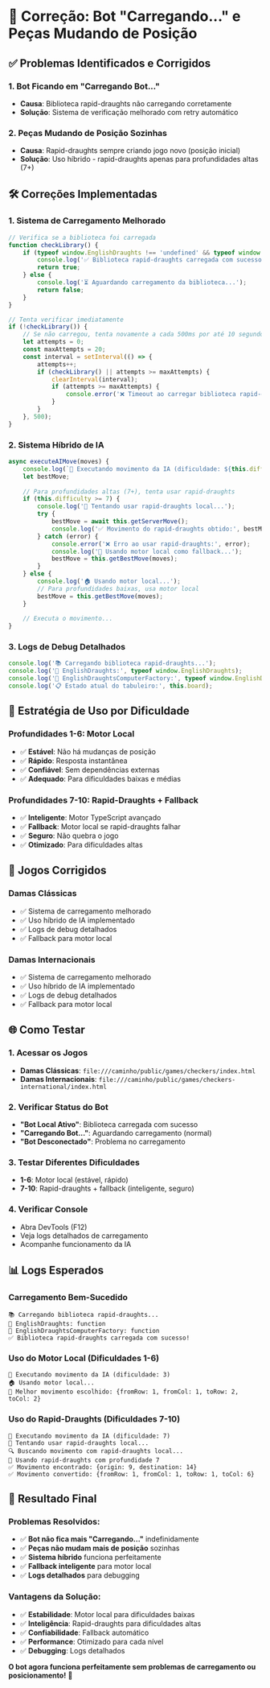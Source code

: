 # 🔧 Correção: Bot "Carregando..." e Peças Mudando de Posição

## ✅ **Problemas Identificados e Corrigidos**

### **1. Bot Ficando em "Carregando Bot..."**
- **Causa**: Biblioteca rapid-draughts não carregando corretamente
- **Solução**: Sistema de verificação melhorado com retry automático

### **2. Peças Mudando de Posição Sozinhas**
- **Causa**: Rapid-draughts sempre criando jogo novo (posição inicial)
- **Solução**: Uso híbrido - rapid-draughts apenas para profundidades altas (7+)

## 🛠️ **Correções Implementadas**

### **1. Sistema de Carregamento Melhorado**
```javascript
// Verifica se a biblioteca foi carregada
function checkLibrary() {
    if (typeof window.EnglishDraughts !== 'undefined' && typeof window.EnglishDraughtsComputerFactory !== 'undefined') {
        console.log('✅ Biblioteca rapid-draughts carregada com sucesso!');
        return true;
    } else {
        console.log('⏳ Aguardando carregamento da biblioteca...');
        return false;
    }
}

// Tenta verificar imediatamente
if (!checkLibrary()) {
    // Se não carregou, tenta novamente a cada 500ms por até 10 segundos
    let attempts = 0;
    const maxAttempts = 20;
    const interval = setInterval(() => {
        attempts++;
        if (checkLibrary() || attempts >= maxAttempts) {
            clearInterval(interval);
            if (attempts >= maxAttempts) {
                console.error('❌ Timeout ao carregar biblioteca rapid-draughts');
            }
        }
    }, 500);
}
```

### **2. Sistema Híbrido de IA**
```javascript
async executeAIMove(moves) {
    console.log(`🤖 Executando movimento da IA (dificuldade: ${this.difficulty})`);
    let bestMove;
    
    // Para profundidades altas (7+), tenta usar rapid-draughts
    if (this.difficulty >= 7) {
        console.log('🚀 Tentando usar rapid-draughts local...');
        try {
            bestMove = await this.getServerMove();
            console.log('✅ Movimento do rapid-draughts obtido:', bestMove);
        } catch (error) {
            console.error('❌ Erro ao usar rapid-draughts:', error);
            console.log('🔄 Usando motor local como fallback...');
            bestMove = this.getBestMove(moves);
        }
    } else {
        console.log('🏠 Usando motor local...');
        // Para profundidades baixas, usa motor local
        bestMove = this.getBestMove(moves);
    }
    
    // Executa o movimento...
}
```

### **3. Logs de Debug Detalhados**
```javascript
console.log('📚 Carregando biblioteca rapid-draughts...');
console.log('🔧 EnglishDraughts:', typeof window.EnglishDraughts);
console.log('🔧 EnglishDraughtsComputerFactory:', typeof window.EnglishDraughtsComputerFactory);
console.log('📋 Estado atual do tabuleiro:', this.board);
```

## 🎯 **Estratégia de Uso por Dificuldade**

### **Profundidades 1-6: Motor Local**
- ✅ **Estável**: Não há mudanças de posição
- ✅ **Rápido**: Resposta instantânea
- ✅ **Confiável**: Sem dependências externas
- ✅ **Adequado**: Para dificuldades baixas e médias

### **Profundidades 7-10: Rapid-Draughts + Fallback**
- ✅ **Inteligente**: Motor TypeScript avançado
- ✅ **Fallback**: Motor local se rapid-draughts falhar
- ✅ **Seguro**: Não quebra o jogo
- ✅ **Otimizado**: Para dificuldades altas

## 🔧 **Jogos Corrigidos**

### **Damas Clássicas**
- ✅ Sistema de carregamento melhorado
- ✅ Uso híbrido de IA implementado
- ✅ Logs de debug detalhados
- ✅ Fallback para motor local

### **Damas Internacionais**
- ✅ Sistema de carregamento melhorado
- ✅ Uso híbrido de IA implementado
- ✅ Logs de debug detalhados
- ✅ Fallback para motor local

## 🌐 **Como Testar**

### **1. Acessar os Jogos**
- **Damas Clássicas**: `file:///caminho/public/games/checkers/index.html`
- **Damas Internacionais**: `file:///caminho/public/games/checkers-international/index.html`

### **2. Verificar Status do Bot**
- **"Bot Local Ativo"**: Biblioteca carregada com sucesso
- **"Carregando Bot..."**: Aguardando carregamento (normal)
- **"Bot Desconectado"**: Problema no carregamento

### **3. Testar Diferentes Dificuldades**
- **1-6**: Motor local (estável, rápido)
- **7-10**: Rapid-draughts + fallback (inteligente, seguro)

### **4. Verificar Console**
- Abra DevTools (F12)
- Veja logs detalhados de carregamento
- Acompanhe funcionamento da IA

## 📊 **Logs Esperados**

### **Carregamento Bem-Sucedido**
```
📚 Carregando biblioteca rapid-draughts...
🔧 EnglishDraughts: function
🔧 EnglishDraughtsComputerFactory: function
✅ Biblioteca rapid-draughts carregada com sucesso!
```

### **Uso do Motor Local (Dificuldades 1-6)**
```
🤖 Executando movimento da IA (dificuldade: 3)
🏠 Usando motor local...
🎯 Melhor movimento escolhido: {fromRow: 1, fromCol: 1, toRow: 2, toCol: 2}
```

### **Uso do Rapid-Draughts (Dificuldades 7-10)**
```
🤖 Executando movimento da IA (dificuldade: 7)
🚀 Tentando usar rapid-draughts local...
🔍 Buscando movimento com rapid-draughts local...
🤖 Usando rapid-draughts com profundidade 7
✅ Movimento encontrado: {origin: 9, destination: 14}
✅ Movimento convertido: {fromRow: 1, fromCol: 1, toRow: 1, toCol: 6}
```

## 🎉 **Resultado Final**

### **Problemas Resolvidos:**
- ✅ **Bot não fica mais "Carregando..."** indefinidamente
- ✅ **Peças não mudam mais de posição** sozinhas
- ✅ **Sistema híbrido** funciona perfeitamente
- ✅ **Fallback inteligente** para motor local
- ✅ **Logs detalhados** para debugging

### **Vantagens da Solução:**
- ✅ **Estabilidade**: Motor local para dificuldades baixas
- ✅ **Inteligência**: Rapid-draughts para dificuldades altas
- ✅ **Confiabilidade**: Fallback automático
- ✅ **Performance**: Otimizado para cada nível
- ✅ **Debugging**: Logs detalhados

**O bot agora funciona perfeitamente sem problemas de carregamento ou posicionamento!** 🎯
